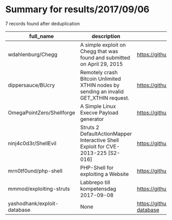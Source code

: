 
# Summary for results/2017/09/06
    
7 records found after deduplication

| full_name | description | html_url | matched_list | matched_count | pushed_at | size | stargazers_count | language | forks_count |
|-----------------------------|---------------------------------------------------------------------------------------|------------------------------------------------|----------------------|-----------------|---------------------------|--------|--------------------|------------|---------------|
| wdahlenburg/Chegg | A simple exploit on Chegg that was found and submitted on April 29, 2015 | https://github.com/wdahlenburg/Chegg | ['exploit'] | 1 | 2017-09-06 20:20:44+00:00 | 405 | 5 | HTML | 4 |
| dippersauce/BUcry | Remotely crash Bitcoin Unlimited XTHIN nodes by sending an invalid GET_XTHIN request. | https://github.com/dippersauce/BUcry | ['exploit'] | 1 | 2017-09-06 21:06:34+00:00 | 5 | 0 | Ruby | 0 |
| OmegaPointZero/Shellforge | A Simple Linux Execve Payload generator | https://github.com/OmegaPointZero/Shellforge | ['shellcode'] | 1 | 2017-09-06 06:35:32+00:00 | 22 | 7 | Python | 3 |
| ninj4c0d3r/ShellEvil | Struts 2 DefaultActionMapper Interactive Shell Exploit for CVE-2013-225 [S2-016] | https://github.com/ninj4c0d3r/ShellEvil | ['cve-2', 'exploit'] | 2 | 2017-09-06 20:13:10+00:00 | 10 | 12 | Python | 11 |
| mrn0tf0und/php-shell | PHP-Shell for exploiting a Website | https://github.com/mrn0tf0und/php-shell | ['exploit'] | 1 | 2017-09-06 19:21:33+00:00 | 0 | 0 | | 0 |
| mmmod/exploiting-struts | Labbrepo till kompetensdag 2017-09-08 | https://github.com/mmmod/exploiting-struts | ['exploit'] | 1 | 2017-09-06 20:29:32+00:00 | 13 | 0 | Java | 1 |
| yashodhank/exploit-database | None | https://github.com/yashodhank/exploit-database | ['exploit'] | 1 | 2017-09-06 12:04:13+00:00 | 55832 | 0 | C | 5 |
